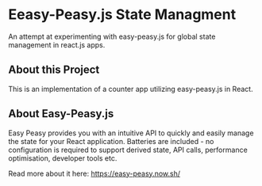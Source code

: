 # Eeasy-Peasy.js State Managment
An attempt at experimenting with easy-peasy.js for global state management in react.js apps.

## About this Project
This is an implementation of a counter app utilizing easy-peasy.js in React.

## About Easy-Peasy.js
Easy Peasy provides you with an intuitive API to quickly and easily manage the state for your React application. Batteries are included - no configuration is required to support derived state, API calls, performance optimisation, developer tools etc.

Read more about it here: https://easy-peasy.now.sh/
